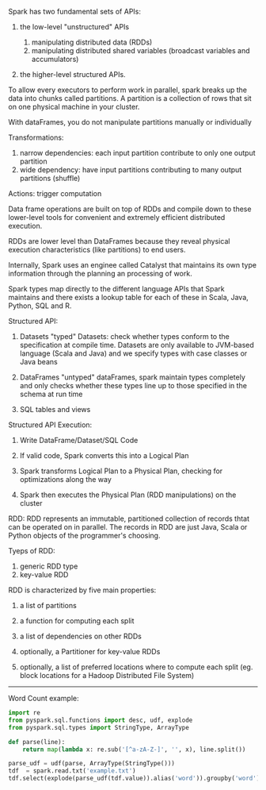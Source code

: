 Spark has two fundamental sets of APIs:

1. the low-level "unstructured" APIs
    1. manipulating distributed data (RDDs)
    2. manipulating distributed shared variables (broadcast variables and accumulators)

2. the higher-level structured APIs.

To allow every executors to perform work in parallel, spark breaks up the data into chunks called partitions.
A partition is a collection of rows that sit on one physical machine in your cluster.

With dataFrames, you do not manipulate partitions manually or individually

Transformations:

1. narrow dependencies: each input partition contribute to only one output partition
2. wide dependency: have input partitions contributing to many output partitions (shuffle)

Actions: trigger computation


Data frame operations are built on top of RDDs and compile down to these lower-level tools for convenient and extremely efficient distributed execution.

RDDs are lower level than DataFrames because they reveal physical execution characteristics (like partitions) to end users.

Internally, Spark uses an enginee called Catalyst that maintains its own type information through the planning an processing of work.

Spark types map directly to the different language APIs that Spark maintains and there exists a lookup table for each of these in Scala, Java, Python, SQL and R.


Structured API:

1. Datasets
	"typed" Datasets: check whether types conform to the specification at compile time.
	Datasets are only available to JVM-based language (Scala and Java) and we specify types with case classes or Java beans
2. DataFrames
	"untyped" dataFrames, spark maintain types completely and only checks whether these types line up to those specified in the schema at run time

3. SQL tables and views

Structured API Execution:

1. Write DataFrame/Dataset/SQL Code

2. If valid code, Spark converts this into a Logical Plan

3. Spark transforms Logical Plan to a Physical Plan, checking for optimizations along the way

4. Spark then executes the Physical Plan (RDD manipulations) on the cluster


RDD:
RDD represents an immutable, partitioned collection of records thtat can be operated on in parallel.
The records in RDD are just Java, Scala or Python objects of the programmer's choosing.

Tyeps of RDD:

1. generic RDD type
2. key-value RDD


RDD is characterized by five main properties:

1. a list of partitions

2. a function for computing each split

3. a list of dependencies on other RDDs

4. optionally, a Partitioner for key-value RDDs

5. optionally, a list of preferred locations where to compute each split (eg. block locations for a Hadoop Distributed File System)

***

Word Count example:

```python
import re
from pyspark.sql.functions import desc, udf, explode
from pyspark.sql.types import StringType, ArrayType

def parse(line):
	return map(lambda x: re.sub('[^a-zA-Z-]', '', x), line.split())

parse_udf = udf(parse, ArrayType(StringType()))
tdf  = spark.read.txt('example.txt')
tdf.select(explode(parse_udf(tdf.value)).alias('word')).groupby('word').count().orderBy(desc('count')).show()
```

